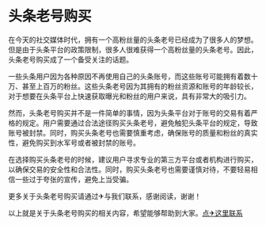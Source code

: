 # 头条老号购买

在今天的社交媒体时代，拥有一个高粉丝量的头条老号已经成为了很多人的梦想。但是由于头条平台的政策限制，很多人很难获得一个高粉丝量的头条老号。因此，头条老号购买成了一个备受关注的话题。

一些头条用户因为各种原因不再使用自己的头条账号，而这些账号可能拥有着数十万、甚至上百万的粉丝。这些头条老号因为其拥有的粉丝资源和账号的年龄较长，对于想要在头条平台上快速获取曝光和粉丝的用户来说，具有非常大的吸引力。

然而，头条老号购买并不是一件简单的事情，因为头条平台对于账号的交易有着严格的规定。用户需要通过合法途径购买头条老号，避免触犯头条平台的规定，导致账号被封禁。同时，购买头条老号也需要慎重考虑，确保账号的质量和粉丝的真实性，避免购买到水军号或者被封禁的账号。

在选择购买头条老号的时候，建议用户寻求专业的第三方平台或者机构进行购买，以确保交易的安全性和合法性。同时，购买头条老号也需要谨慎对待，不要轻易相信一些过于夸张的宣传，避免上当受骗。

更多关于头条老号购买请通过✈与我们联系，感谢阅读，谢谢！

以上就是关于头条老号购买的相关内容，希望能够帮助到大家。[点✈这里联系](https://ads.k02.cc)